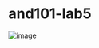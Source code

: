 # and101-lab5

![image](https://github.com/CarlosGuzman01/and101-lab5/assets/120758068/9450c4b5-cc06-43bf-8cc1-85da83eb673d)
